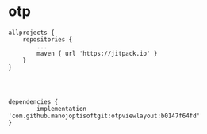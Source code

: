 # otp
	allprojects {
		repositories {
			...
			maven { url 'https://jitpack.io' }
		}
	}




	dependencies {
	        implementation 'com.github.manojoptisoftgit:otpviewlayout:b0147f64fd'
	}
